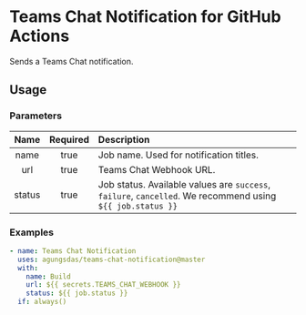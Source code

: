 # Teams Chat Notification for GitHub Actions
Sends a Teams Chat notification.

## Usage
### Parameters
|Name|Required|Description|
|:---:|:---:|:---|
|name|true|Job name. Used for notification titles.|
|url|true|Teams Chat Webhook URL.|
|status|true|Job status. Available values are `success`, `failure`, `cancelled`. We recommend using `${{ job.status }}`|

### Examples
```yaml
- name: Teams Chat Notification
  uses: agungsdas/teams-chat-notification@master
  with:
    name: Build
    url: ${{ secrets.TEAMS_CHAT_WEBHOOK }}
    status: ${{ job.status }}
  if: always()
```
